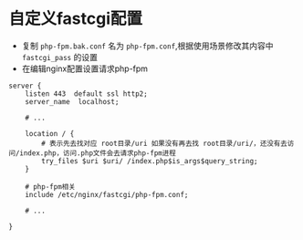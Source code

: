 # 自定义fastcgi配置
- 复制 `php-fpm.bak.conf` 名为 `php-fpm.conf`,根据使用场景修改其内容中 `fastcgi_pass` 的设置
- 在编辑nginx配置设置请求php-fpm

````
server {
    listen 443  default ssl http2;
    server_name  localhost;

    # ...
    
    location / {
        # 表示先去找对应 root目录/uri 如果没有再去找 root目录/uri/，还没有去访问/index.php，访问.php文件会去请求php-fpm进程
        try_files $uri $uri/ /index.php$is_args$query_string;
    }

    # php-fpm相关
    include /etc/nginx/fastcgi/php-fpm.conf;
    
    # ...

}
````